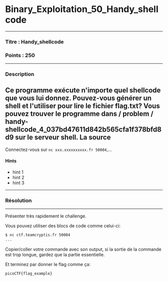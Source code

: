 # Binary_Exploitation_50_Handy_shellcode

------

### Titre : Handy_shellcode

### Points : 250

------

### Description
Ce programme exécute n'importe quel shellcode que vous lui donnez. Pouvez-vous générer un shell et l'utiliser pour lire le fichier flag.txt? Vous pouvez trouver le programme dans / problem / handy-shellcode_4_037bd47611d842b565cfa1f378bfd8d9 sur le serveur shell. La source
------

Connectez-vous sur  `nc xxx.xxxxxxxxxx.fr 50004`,...

#### Hints

* hint 1
* hint 2
* hint 3

------

### Résolution

---

Présenter très rapidement le challenge.

Vous pouvez utiliser des blocs de code comme celui-ci:

```bash
$ nc ctf.teamcryptis.fr 50004
...
```

Copier/coller votre commande avec son output, si la sortie de la commande est trop longue, gardez que la partie essentielle.

Et terminez par donner le flag comme ça:

`picoCTF{flag_example}`
